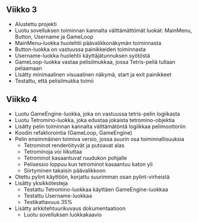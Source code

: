## Viikko 3

- Alustettu projekti
- Luotu sovelluksen toiminnan kannalta välttämättömät luokat: MainMenu, Button, Username ja GameLoop
- MainMenu-luokka huolehtii päävalikkonäkymän toiminnasta
- Button-luokka on vastuussa painikkeiden toiminnasta
- Username-luokka huolehtii käyttäjätunnuksen syötöstä
- GameLoop-luokka vastaa pelisilmukkaa, jossa Tetris-peliä tullaan pelaamaan
- Lisätty minimaalinen visuaalinen näkymä, start ja exit painikkeet
- Testattu, että pelisilmukka toimii

## Viikko 4

- Luotu GameEngine-luokka, joka on vastuussa tetris-pelin logiikasta
- Luotu Tetromino-luokka, joka edustaa jokaista tetromino-objektia
- Lisätty pelin toiminnan kannalta välttämätöntä logiikkaa pelimoottoriin
- Koodin refaktorointia (GameLoop, GameEngine)
- Pelin ensimmäinen toimiva versio, jossa suurin osa toiminnallisuuksia
  - Tetrominot renderöityvät ja putoavat alas
  - Tetrominoja voi liikuttaa
  - Tetrominot kasaantuvat ruudukon pohjalle
  - Pelisessio loppuu kun tetrominot kasaantuu katon yli
  - Siirtyminen takaisin päävalikkoon
- Otettu pylint käyttöön, korjattu suurimman osan pylint-virheistä
- Lisätty yksikkötesteja
  - Testattu Tetromino-luokkaa käyttäen GameEngine-luokkaa
  - Testattu Username-luokkaa
  - Testikattavuus 35%
- Lisätty arkkitehtuurikuvaus dokumentaatioon
  - Luotu sovelluksen luokkakaavio


